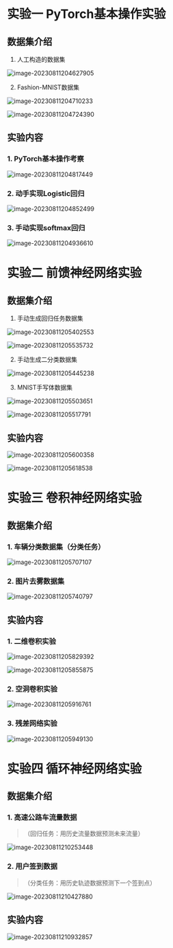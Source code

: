 # 实验一 PyTorch基本操作实验

## 数据集介绍

1. 人工构造的数据集

![image-20230811204627905](attachments/image-20230811204627905.png)

2. Fashion-MNIST数据集

![image-20230811204710233](attachments/image-20230811204710233.png)

![image-20230811204724390](attachments/image-20230811204724390.png)

## 实验内容

### 1. PyTorch基本操作考察

![image-20230811204817449](attachments/image-20230811204817449.png)

### 2. 动手实现Logistic回归

![image-20230811204852499](attachments/image-20230811204852499.png)

### 3. 手动实现softmax回归

![image-20230811204936610](attachments/image-20230811204936610.png)



# 实验二 前馈神经网络实验

## 数据集介绍

1. 手动生成回归任务数据集

![image-20230811205402553](attachments/image-20230811205402553.png)

![image-20230811205535732](attachments/image-20230811205535732.png)

2. 手动生成二分类数据集

![image-20230811205445238](attachments/image-20230811205445238.png)

3. MNIST手写体数据集

![image-20230811205503651](attachments/image-20230811205503651.png)

![image-20230811205517791](attachments/image-20230811205517791.png)

## 实验内容

![image-20230811205600358](attachments/image-20230811205600358.png)

![image-20230811205618538](attachments/image-20230811205618538.png)



# 实验三 卷积神经网络实验

## 数据集介绍

### 1. 车辆分类数据集（分类任务）

![image-20230811205707107](attachments/image-20230811205707107.png)

### 2. 图片去雾数据集

![image-20230811205740797](attachments/image-20230811205740797.png)



## 实验内容

### 1. 二维卷积实验

![image-20230811205829392](attachments/image-20230811205829392.png)

![image-20230811205855875](attachments/image-20230811205855875.png)

### 2. 空洞卷积实验

![image-20230811205916761](attachments/image-20230811205916761.png)

### 3. 残差网络实验

![image-20230811205949130](attachments/image-20230811205949130.png)



# 实验四 循环神经网络实验

## 数据集介绍

### 1. 高速公路车流量数据

> （回归任务：用历史流量数据预测未来流量）

![image-20230811210253448](attachments/image-20230811210253448.png)

### 2. 用户签到数据

> （分类任务：用历史轨迹数据预测下一个签到点）

![image-20230811210427880](attachments/image-20230811210427880.png)

## 实验内容

![image-20230811210932857](attachments/image-20230811210932857.png)

